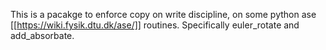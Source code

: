 This is a pacakge to enforce copy on write discipline, on some python ase [[https://wiki.fysik.dtu.dk/ase/]] routines. Specifically euler_rotate and add_absorbate.
